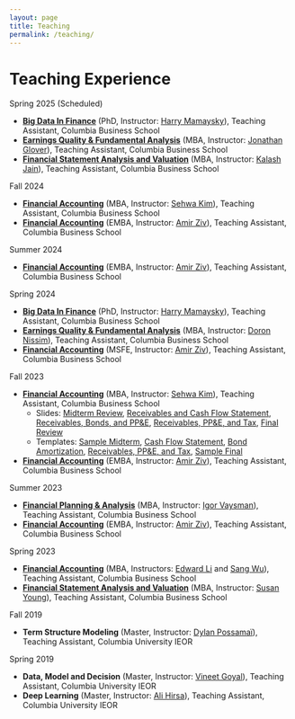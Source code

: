 ```yaml
---
layout: page
title: Teaching
permalink: /teaching/
---
```


# Teaching Experience
Spring 2025 (Scheduled)
- [**Big Data In Finance**](https://courses.business.columbia.edu/B9334) (PhD, Instructor: [Harry Mamaysky](https://business.columbia.edu/faculty/people/harry-mamaysky)), Teaching Assistant, Columbia Business School  
- [**Earnings Quality & Fundamental Analysis**](https://courses.business.columbia.edu/B8008) (MBA, Instructor: [Jonathan Glover](https://business.columbia.edu/faculty/people/jonathan-glover)), Teaching Assistant, Columbia Business School 
- [**Financial Statement Analysis and Valuation**](https://courses.business.columbia.edu/B8009) (MBA, Instructor: [Kalash Jain](https://kalashjain.me/)), Teaching Assistant, Columbia Business School 

Fall 2024 
- [**Financial Accounting**](https://courses.business.columbia.edu/B6001) (MBA, Instructor: [Sehwa Kim](https://sites.google.com/view/sehwakim)), Teaching Assistant, Columbia Business School 
- [**Financial Accounting**](https://courses.business.columbia.edu/B5001) (EMBA, Instructor: [Amir Ziv](https://business.columbia.edu/faculty/people/amir-ziv)), Teaching Assistant, Columbia Business School 

Summer 2024
- [**Financial Accounting**](https://courses.business.columbia.edu/B5001) (EMBA, Instructor: [Amir Ziv](https://business.columbia.edu/faculty/people/amir-ziv)), Teaching Assistant, Columbia Business School 

Spring 2024 
- [**Big Data In Finance**](https://courses.business.columbia.edu/B9334) (PhD, Instructor: [Harry Mamaysky](https://business.columbia.edu/faculty/people/harry-mamaysky)), Teaching Assistant, Columbia Business School  
- [**Earnings Quality & Fundamental Analysis**](https://courses.business.columbia.edu/B8008) (MBA, Instructor: [Doron Nissim](https://business.columbia.edu/faculty/people/doron-nissim)), Teaching Assistant, Columbia Business School 
- [**Financial Accounting**](https://courses.business.columbia.edu/B9030) (MSFE, Instructor: [Amir Ziv](https://business.columbia.edu/faculty/people/amir-ziv)), Teaching Assistant, Columbia Business School 

Fall 2023
- [**Financial Accounting**](https://courses.business.columbia.edu/B6001) (MBA, Instructor: [Sehwa Kim](https://sites.google.com/view/sehwakim)), Teaching Assistant, Columbia Business School 
    - Slides: <a href="Financial_Accounting_Recitation_Midterm.pdf">Midterm Review</a>, <a href="Financial_Accounting_Recitation_Nov_3.pdf">Receivables and Cash Flow Statement</a>, <a href="Financial_Accounting_Recitation_Nov_10.pdf">Receivables, Bonds, and PP&E</a>, <a href="Financial_Accounting_Recitation_Nov_17.pdf">Receivables, PP&E, and Tax</a>, <a href="Financial_Accounting_Recitation_Finals.pdf">Final Review</a>
    - Templates: <a href="Template_Midterm.xlsx">Sample Midterm</a>, <a href="Template_SCF.xlsx">Cash Flow Statement</a>, <a href="Template_Bond_Amortization.xlsx">Bond Amortization</a>, <a href="Template_Receivables_PPE_Tax.xlsx">Receivables, PP&E, and Tax</a>, <a href="Template_Final.xlsx">Sample Final</a>
- [**Financial Accounting**](https://courses.business.columbia.edu/B5001) (EMBA, Instructor: [Amir Ziv](https://business.columbia.edu/faculty/people/amir-ziv)), Teaching Assistant, Columbia Business School 

Summer 2023
- [**Financial Planning & Analysis**](https://courses.business.columbia.edu/B8007) (MBA, Instructor: [Igor Vaysman](https://zicklin.baruch.cuny.edu/faculty-profile/igor-vaysman/)), Teaching Assistant, Columbia Business School 
- [**Financial Accounting**](https://courses.business.columbia.edu/B5001) (EMBA, Instructor: [Amir Ziv](https://business.columbia.edu/faculty/people/amir-ziv)), Teaching Assistant, Columbia Business School 

Spring 2023
- [**Financial Accounting**](https://courses.business.columbia.edu/B6001) (MBA, Instructors: [Edward Li](https://zicklin.baruch.cuny.edu/faculty-profile/edward-x-li/) and [Sang Wu](https://www8.gsb.columbia.edu/cbs-directory/detail/sw3724)), Teaching Assistant, Columbia Business School 
- [**Financial Statement Analysis and Valuation**](https://courses.business.columbia.edu/B8009) (MBA, Instructor: [Susan Young](https://www.fordham.edu/gabelli-school-of-business/faculty/full-time-faculty/susan-young/)), Teaching Assistant, Columbia Business School 

Fall 2019
- **Term Structure Modeling** (Master, Instructor: [Dylan Possamaï](https://sites.google.com/site/possamaidylan/)), Teaching Assistant, Columbia University IEOR

Spring 2019
- **Data, Model and Decision** (Master, Instructor: [Vineet Goyal](http://www.columbia.edu/~vg2277/)), Teaching Assistant, Columbia University IEOR
- **Deep Learning** (Master, Instructor: [Ali Hirsa](https://www.ieor.columbia.edu/faculty/ali-hirsa)), Teaching Assistant, Columbia University IEOR